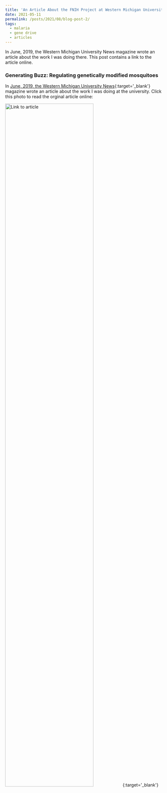 ```yaml
---
title: 'An Article About the FNIH Project at Western Michigan University'
date: 2021-05-11
permalink: /posts/2021/08/blog-post-2/
tags:
  - malaria
  - gene drive
  - articles
---
```

In June, 2019, the Western Michigan University News magazine wrote an article about the work I was doing there. This post contains a link to the article online.

### Generating Buzz: Regulating genetically modified mosquitoes

In [June, 2019, the Western Michigan University News](https://wmich.edu/news/2019/06){:target='_blank'} magazine wrote an article about the work I was doing at the university. Click this photo to read the orginal article online: 

[<img src="https://marvel-b1-cdn.bc0a.com/f00000000211688/wmich.edu/sites/default/files/styles/330w/public/images/u2820/2019/BUG08882.JPG?itok=7I7MCtHT" alt="Link to article" width="75%"/>](https://wmich.edu/news/2019/06/57059){:target='_blank'}